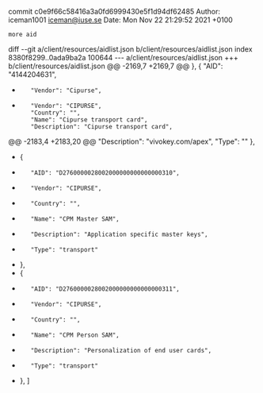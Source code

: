 commit c0e9f66c58416a3a0fd6999430e5f1d94df62485
Author: iceman1001 <iceman@iuse.se>
Date:   Mon Nov 22 21:29:52 2021 +0100

    more aid

diff --git a/client/resources/aidlist.json b/client/resources/aidlist.json
index 8380f8299..0ada9ba2a 100644
--- a/client/resources/aidlist.json
+++ b/client/resources/aidlist.json
@@ -2169,7 +2169,7 @@
     },
     {
         "AID": "4144204631",
-        "Vendor": "Cipurse",
+        "Vendor": "CIPURSE",
         "Country": "",
         "Name": "Cipurse transport card",
         "Description": "Cipurse transport card",
@@ -2183,4 +2183,20 @@
         "Description": "vivokey.com/apex",
         "Type": ""
     },
+    {
+        "AID": "D2760000028002000000000000000310",
+        "Vendor": "CIPURSE",
+        "Country": "",
+        "Name": "CPM Master SAM",
+        "Description": "Application specific master keys",
+        "Type": "transport"
+    },
+    {
+        "AID": "D2760000028002000000000000000311",
+        "Vendor": "CIPURSE",
+        "Country": "",
+        "Name": "CPM Person SAM",
+        "Description": "Personalization of end user cards",
+        "Type": "transport"
+    },
 ]
